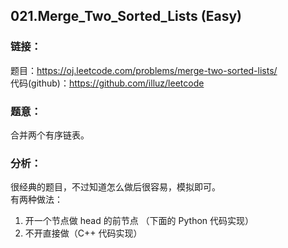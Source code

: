 ## 021.Merge_Two_Sorted_Lists (Easy)

### **链接**：
题目：https://oj.leetcode.com/problems/merge-two-sorted-lists/  
代码(github)：https://github.com/illuz/leetcode

### **题意**：
合并两个有序链表。

### **分析**：
很经典的题目，不过知道怎么做后很容易，模拟即可。  
有两种做法：  
1. 开一个节点做 head 的前节点 （下面的 Python 代码实现）  
2. 不开直接做（C++ 代码实现）
